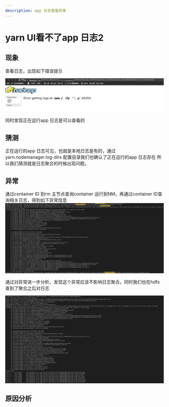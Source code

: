 ```yaml
---
description: app 日志查看异常
---
```


# yarn UI看不了app 日志2

## 现象

查看日志，出现如下错误提示

![](../.gitbook/assets/image%20%284%29.png) 

同时发现正在运行app 日志是可以查看的

## 猜测

正在运行的app 日志可见，也就是本地日志是有的，通过yarn.nodemanager.log-dirs 配置目录我们也确认了正在运行的app 日志存在 所以我们猜测就是日志聚合的时候出现问题。

## 异常

通过container ID 到rm 主节点查询container 运行到NM，再通过container ID查询相关日志，得到如下异常信息  
![](../.gitbook/assets/image%20%283%29.png)

通过对异常进一步分析，发现这个异常应该不影响日志聚合。同时我们也在hdfs 查到了聚合之后对日志  


![](../.gitbook/assets/image%20%285%29.png)

## 原因分析

